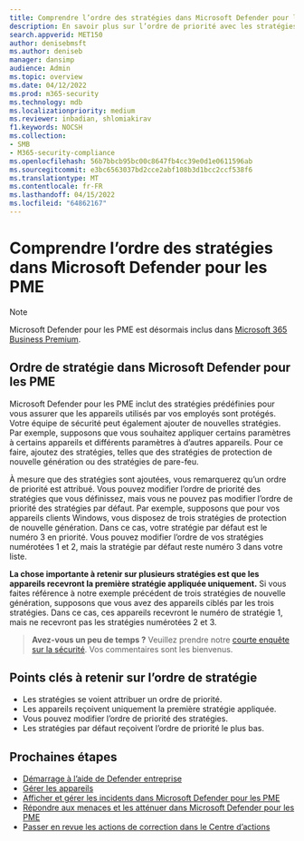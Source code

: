```yaml
---
title: Comprendre l’ordre des stratégies dans Microsoft Defender pour les PME
description: En savoir plus sur l’ordre de priorité avec les stratégies dans Microsoft Defender pour les PME
search.appverid: MET150
author: denisebmsft
ms.author: deniseb
manager: dansimp
audience: Admin
ms.topic: overview
ms.date: 04/12/2022
ms.prod: m365-security
ms.technology: mdb
ms.localizationpriority: medium
ms.reviewer: inbadian, shlomiakirav
f1.keywords: NOCSH
ms.collection:
- SMB
- M365-security-compliance
ms.openlocfilehash: 56b7bbcb95bc00c8647fb4cc39e0d1e0611596ab
ms.sourcegitcommit: e3bc6563037bd2cce2abf108b3d1bcc2ccf538f6
ms.translationtype: MT
ms.contentlocale: fr-FR
ms.lasthandoff: 04/15/2022
ms.locfileid: "64862167"
---
```

# <a name="understand-policy-order-in-microsoft-defender-for-business"></a>Comprendre l’ordre des stratégies dans Microsoft Defender pour les PME

> [!NOTE]
> Microsoft Defender pour les PME est désormais inclus dans [Microsoft 365 Business Premium](../../business-premium/index.md). 

## <a name="policy-order-in-microsoft-defender-for-business"></a>Ordre de stratégie dans Microsoft Defender pour les PME

Microsoft Defender pour les PME inclut des stratégies prédéfinies pour vous assurer que les appareils utilisés par vos employés sont protégés. Votre équipe de sécurité peut également ajouter de nouvelles stratégies. Par exemple, supposons que vous souhaitez appliquer certains paramètres à certains appareils et différents paramètres à d’autres appareils. Pour ce faire, ajoutez des stratégies, telles que des stratégies de protection de nouvelle génération ou des stratégies de pare-feu.

À mesure que des stratégies sont ajoutées, vous remarquerez qu’un ordre de priorité est attribué. Vous pouvez modifier l’ordre de priorité des stratégies que vous définissez, mais vous ne pouvez pas modifier l’ordre de priorité des stratégies par défaut. Par exemple, supposons que pour vos appareils clients Windows, vous disposez de trois stratégies de protection de nouvelle génération. Dans ce cas, votre stratégie par défaut est le numéro 3 en priorité. Vous pouvez modifier l’ordre de vos stratégies numérotées 1 et 2, mais la stratégie par défaut reste numéro 3 dans votre liste. 

**La chose importante à retenir sur plusieurs stratégies est que les appareils recevront la première stratégie appliquée uniquement.** Si vous faites référence à notre exemple précédent de trois stratégies de nouvelle génération, supposons que vous avez des appareils ciblés par les trois stratégies. Dans ce cas, ces appareils recevront le numéro de stratégie 1, mais ne recevront pas les stratégies numérotées 2 et 3. 

>
> **Avez-vous un peu de temps ?**
> Veuillez prendre notre <a href="https://microsoft.qualtrics.com/jfe/form/SV_0JPjTPHGEWTQr4y" target="_blank">courte enquête sur la sécurité</a>. Vos commentaires sont les bienvenus.
>

## <a name="key-points-to-remember-about-policy-order"></a>Points clés à retenir sur l’ordre de stratégie

- Les stratégies se voient attribuer un ordre de priorité.
- Les appareils reçoivent uniquement la première stratégie appliquée.
- Vous pouvez modifier l’ordre de priorité des stratégies.
- Les stratégies par défaut reçoivent l’ordre de priorité le plus bas.

## <a name="next-steps"></a>Prochaines étapes

- [Démarrage à l’aide de Defender entreprise](mdb-get-started.md)
- [Gérer les appareils](mdb-manage-devices.md)
- [Afficher et gérer les incidents dans Microsoft Defender pour les PME](mdb-view-manage-incidents.md)
- [Répondre aux menaces et les atténuer dans Microsoft Defender pour les PME](mdb-respond-mitigate-threats.md)
- [Passer en revue les actions de correction dans le Centre d’actions](mdb-review-remediation-actions.md)